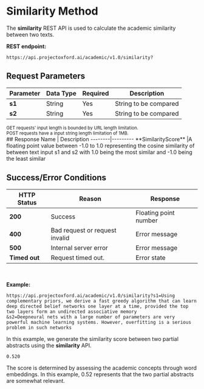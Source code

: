 <!-- 
NavPath: Academic Knowledge API
LinkLabel: Similarity Method
Url:Academic-Knowledge-API/documentation/SimilarityMethod
Weight: 75
-->

# Similarity Method

The **similarity** REST API is used to calculate the academic similarity between two texts. 
<br>

**REST endpoint:**
```
https://api.projectoxford.ai/academic/v1.0/similarity?
```

## Request Parameters
Parameter        |Data Type      |Required | Description
----------|----------|----------|------------
**s1**        |String   |Yes  |String to be compared
**s2**        |String   |Yes  |String to be compared
<sub>
GET requests' input length is bounded by URL length limitation.
<br>
POST requests have a input string length limitation of 1MB.
</sub>
<br>
## Response
Name | Description
--------|---------
**SimilarityScore**        |A floating point value between -1.0 to 1.0 representing the cosine similarity of between text input s1 and s2 with 1.0 being the most similar and -1.0 being the least similar
<br>

## Success/Error Conditions
HTTP Status | Reason | Response
-----------|----------|--------
**200**         |Success | Floating point number
**400**         | Bad request or request invalid | Error message      
**500**         |Internal server error | Error message
**Timed out**     | Request timed out.  | Error state
<br>

**Example:**
```
https://api.projectoxford.ai/academic/v1.0/similarity?s1=Using complementary priors, we derive a fast greedy algorithm that can learn deep directed belief networks one layer at a time, provided the top two layers form an undirected associative memory
&s2=Deepneural nets with a large number of parameters are very powerful machine learning systems. However, overfitting is a serious problem in such networks
```
In this example, we generate the similarity score between two partial abstracts using the **similarity** API.
```
0.520
```
The score is determined by assessing the academic concepts through word embeddings. In this example, 0.52 represents that the two partial abstracts are somewhat relevant. 
<br>
